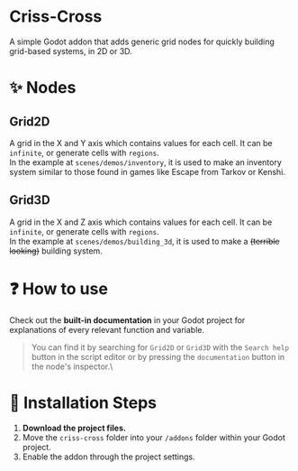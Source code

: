 # Criss-Cross
A simple Godot addon that adds generic grid nodes for quickly building grid-based systems, in 2D or 3D.

# ✨ Nodes

## Grid2D
A grid in the X and Y axis which contains values for each cell. It can be `infinite`, or generate cells with `regions`.\
In the example at `scenes/demos/inventory`, it is used to make an inventory system similar to those found in games like Escape from Tarkov or Kenshi.


## Grid3D
A grid in the X and Z axis which contains values for each cell. It can be `infinite`, or generate cells with `regions`.\
In the example at `scenes/demos/building_3d`, it is used to make a ~~(terrible looking)~~ building system.

# ❓ How to use
Check out the **built-in documentation** in your Godot project for explanations of every relevant function and variable.

> You can find it by searching for `Grid2D` or `Grid3D` with the `Search help` button in the script editor or by pressing the `documentation` button in the node's inspector.\

# 🔧 Installation Steps

1. **Download the project files.**
2. Move the `criss-cross` folder into your `/addons` folder within your Godot project.
3. Enable the addon through the project settings.
